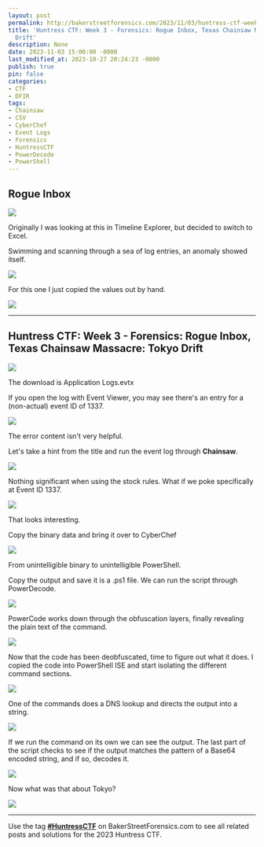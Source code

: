 ```yaml
---
layout: post
permalink: http://bakerstreetforensics.com/2023/11/03/huntress-ctf-week-3-forensics-rogue-inbox/
title: 'Huntress CTF: Week 3 - Forensics: Rogue Inbox, Texas Chainsaw Massacre: Tokyo
  Drift'
description: None
date: 2023-11-03 15:00:00 -0000
last_modified_at: 2023-10-27 20:24:23 -0000
publish: true
pin: false
categories:
- CTF
- DFIR
tags:
- Chainsaw
- CSV
- CyberChef
- Event Logs
- Forensics
- HuntressCTF
- PowerDecode
- PowerShell
---
```

## Rogue Inbox

![](https://bakerstreetforensics.com/wp-content/uploads/2023/10/screenshot-2023-10-16-at-12.10.40e280afpm.png?w=1024)

Originally I was looking at this in Timeline Explorer, but decided to switch to Excel. 

Swimming and scanning through a sea of log entries, an anomaly showed itself.

![](https://bakerstreetforensics.com/wp-content/uploads/2023/10/screenshot-2023-10-16-at-3.09.42e280afpm.png?w=1024)

For this one I just copied the values out by hand.

![](https://bakerstreetforensics.com/wp-content/uploads/2023/10/screenshot-2023-10-17-at-2.18.56e280afpm.png?w=739)

* * *

## Huntress CTF: Week 3 - Forensics: Rogue Inbox, Texas Chainsaw Massacre: Tokyo Drift

![](https://bakerstreetforensics.com/wp-content/uploads/2023/10/screenshot-2023-10-21-at-1.05.12e280afpm.png?w=1024)

The download is Application Logs.evtx

If you open the log with Event Viewer, you may see there's an entry for a (non-actual) event ID of 1337.

![](https://bakerstreetforensics.com/wp-content/uploads/2023/10/screenshot-2023-10-27-at-8.27.33e280afam.png?w=1024)

The error content isn't very helpful.

Let's take a hint from the title and run the event log through **Chainsaw**.

![](https://bakerstreetforensics.com/wp-content/uploads/2023/10/screenshot-2023-10-27-at-8.52.20e280afam.png?w=1024)

Nothing significant when using the stock rules. What if we poke specifically at Event ID 1337.

![](https://bakerstreetforensics.com/wp-content/uploads/2023/10/screenshot-2023-10-27-at-8.53.11e280afam.png?w=1024)

That looks interesting.

Copy the binary data and bring it over to CyberChef

![](https://bakerstreetforensics.com/wp-content/uploads/2023/10/screenshot-2023-10-27-at-8.54.04e280afam.png?w=1024)

From unintelligible binary to unintelligible PowerShell.

Copy the output and save it is a .ps1 file. We can run the script through PowerDecode.

![](https://bakerstreetforensics.com/wp-content/uploads/2023/10/screenshot-2023-10-27-at-2.50.01e280afpm.png?w=1024)

PowerCode works down through the obfuscation layers, finally revealing the plain text of the command.

![](https://bakerstreetforensics.com/wp-content/uploads/2023/10/screenshot-2023-10-27-at-2.51.32e280afpm.png?w=1024)

Now that the code has been deobfuscated, time to figure out what it does. I copied the code into PowerShell ISE and start isolating the different command sections.

![](https://bakerstreetforensics.com/wp-content/uploads/2023/10/screenshot-2023-10-27-at-2.54.06e280afpm.png?w=1024)

One of the commands does a DNS lookup and directs the output into a string.

![](https://bakerstreetforensics.com/wp-content/uploads/2023/10/screenshot-2023-10-27-at-4.16.58e280afpm.png?w=1024)

If we run the command on its own we can see the output. The last part of the script checks to see if the output matches the pattern of a Base64 encoded string, and if so, decodes it.

![](https://bakerstreetforensics.com/wp-content/uploads/2023/10/screenshot-2023-10-27-at-2.55.09e280afpm.png?w=1024)

Now what was that about Tokyo?

![](https://bakerstreetforensics.com/wp-content/uploads/2023/10/tcm.jpg?w=1024)

* * *

Use the tag [**#HuntressCTF**](https://bakerstreetforensics.com/tag/HuntressCTF/) on BakerStreetForensics.com to see all related posts and solutions for the 2023 Huntress CTF.
